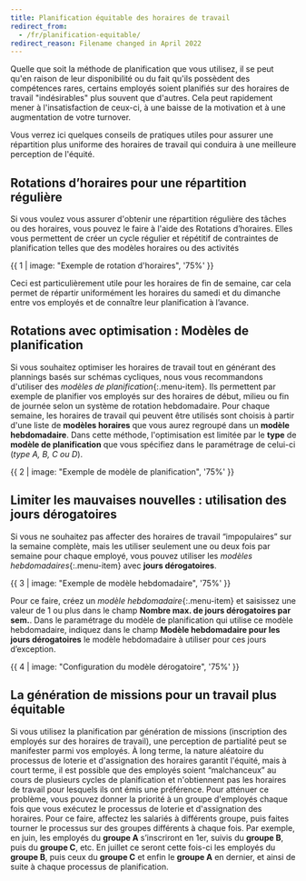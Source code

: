```yaml
---
title: Planification équitable des horaires de travail
redirect_from:
  - /fr/planification-equitable/
redirect_reason: Filename changed in April 2022
---
```


Quelle que soit la méthode de planification que vous utilisez, il se peut qu'en raison de leur disponibilité ou du fait qu'ils possèdent des compétences rares, certains employés soient planifiés sur des horaires de travail "indésirables" plus souvent que d'autres. Cela peut rapidement mener à l'insatisfaction de ceux-ci, à une baisse de la motivation et à une augmentation de votre turnover.

Vous verrez ici quelques conseils de pratiques utiles pour assurer une répartition plus uniforme des horaires de travail qui conduira à une meilleure perception de l'équité.

## Rotations d’horaires pour une répartition régulière

Si vous voulez vous assurer d'obtenir une répartition régulière des tâches ou des horaires, vous pouvez le faire à l'aide des Rotations d’horaires. Elles vous permettent de créer un cycle régulier et répétitif de contraintes de planification telles que des modèles horaires ou des activités

{{ 1 | image: "Exemple de rotation d'horaires", '75%' }}

Ceci est particulièrement utile pour les horaires de fin de semaine, car cela permet de répartir uniformément les horaires du samedi et du dimanche entre vos employés et de connaître leur planification à l’avance.

## Rotations avec optimisation : Modèles de planification

Si vous souhaitez optimiser les horaires de travail tout en générant des plannings basés sur schémas cycliques, nous vous recommandons d'utiliser des *modèles de planification*{:.menu-item}. Ils permettent par exemple de planifier vos employés sur des horaires de début, milieu ou fin de journée selon un système de rotation hebdomadaire. Pour chaque semaine, les horaires de travail qui peuvent être utilisés sont choisis à partir d'une liste de **modèles horaires** que vous aurez regroupé dans un **modèle hebdomadaire**. Dans cette méthode, l'optimisation est limitée par le **type** de **modèle de planification** que vous spécifiez dans le paramétrage de celui-ci (*type A, B, C ou D*).

{{ 2 | image: "Exemple de modèle de planification", '75%' }}

## Limiter les mauvaises nouvelles : utilisation des jours dérogatoires

Si vous ne souhaitez pas affecter des horaires de travail “impopulaires” sur la semaine complète, mais les utiliser seulement une ou deux fois par semaine pour chaque employé, vous pouvez utiliser les *modèles hebdomadaires*{:.menu-item} avec **jours dérogatoires**.

{{ 3 | image: "Exemple de modèle hebdomadaire", '75%' }}

Pour ce faire, créez un *modèle hebdomadaire*{:.menu-item} et saisissez une valeur de 1 ou plus dans le champ **Nombre max. de jours dérogatoires par sem.**. Dans le paramétrage du modèle de planification qui utilise ce modèle hebdomadaire, indiquez dans le champ **Modèle hebdomadaire pour les jours dérogatoires** le modèle hebdomadaire à utiliser pour ces jours d’exception.

{{ 4 | image: "Configuration du modèle dérogatoire", '75%' }}

## La génération de missions pour un travail plus équitable

Si vous utilisez la planification par génération de missions (inscription des employés sur des horaires de travail), une perception de partialité peut se manifester parmi vos employés.
À long terme, la nature aléatoire du processus de loterie et d'assignation des horaires garantit l'équité, mais à court terme, il est possible que des employés soient “malchanceux” au cours de plusieurs cycles de planification et n'obtiennent pas les horaires de travail pour lesquels ils ont émis une préférence.
Pour atténuer ce problème, vous pouvez donner la priorité à un groupe d'employés chaque fois que vous exécutez le processus de loterie et d'assignation des horaires.
Pour ce faire, affectez les salariés à différents groupe, puis faites tourner le processus sur des groupes différents à chaque fois. Par exemple, en juin, les employés du **groupe A** s’inscriront en 1er, suivis du **groupe B**, puis du **groupe C**, etc. En juillet ce seront cette fois-ci les employés du **groupe B**, puis ceux du **groupe C** et enfin le **groupe A** en dernier, et ainsi de suite à chaque processus de planification.
